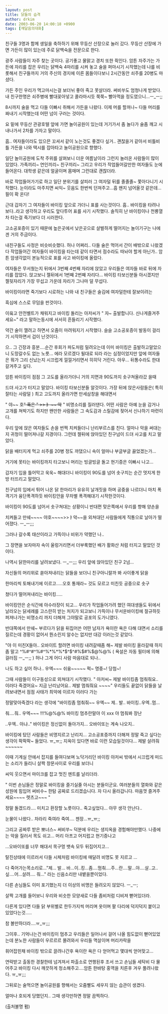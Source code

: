 ```yaml
---
layout: post
title: 닭들의 습격
author: drkim
date: 2003-06-20 14:00:18 +0900
tags: [깨달음의대화]
---
```

친구들 3명과 함께 생일을 축하하기 위해 무등산 산장으로 놀러 갔다. 무등산 산장에 가면 가든이 많이 있는데 주로 닭백숙을 전문으로 한다.
  

  
광주 사람들이 자주 찾는 곳이다. 공기좋고 물맑고 경치 또한 쥑인다. 암튼 자주가는 가든에 자리를 잡은 우리는 닭백숙 4마리를 시켜 놓고 술을 퍼마시기 시작했는데 나를 비롯해서 친구들까지 거의 주신의 경지에 이른 몸들이다보니 2시간동안 쇠주를 20병도 마셨다.
  

  
가든 주인 우리가 먹고마시는걸 보더뉘 좋아 죽고 못살더라. 써비쑤도 엄청나게 받았다. 내 친구한명은 쇠주병에 빨대꽂아넣고 콜라마시듯 쭉쭉~ 빨아먹을 정도였으니...ㅡ_ㅡ;;
  

  

  
8시까지 술을 먹고 다들 이빠시 취해서 가든을 나왔다. 이제 머를 할꺼나~ 다들 머리를 짜내기 시작했는데 어떤 넘이 구러는 것이다.
  

  
요 밑에 무등산 관광호텔 앞에 가면 놀이공원이 있는데 거기가서 좀 놀다가 술좀 깨고 시내나가서 2차를 가자고 말이다.
  

  
흠.. 여자들이라도 있으믄 꼬셔서 같이 노는것도 좋겠다 싶거.. 괜찮을거 같아서 비틀비틀 가든을 나와 택시를 잡아타고 놀이공원으로 향했다.
  

  
일단 놀이공원에 도착 주위를 살펴보니 더운 여름날이라 그런지 놀러온 사람들이 많이 있었다. 가족끼리~ 연인끼리~ 친구끼리~ 그리고 우리가 작업들어갈만한 여자들도 눈에 들어온다. 대학생 같은데 얼굴이며 몸매며 그런대로 괜찮더라.
  

  
바로 작업들어가기로 하고 일단 분위기를 살피러 그 여자덜 뒤를 졸졸졸~ 쫓아다니기 시작했다. 눈이라도 마주치면 씨익~ 웃음도 한번씩 던져주고...흠 왠지 넘어올것 같은데... 필이 확 온다!
  

  

  
근대 갑자기 그 여자들이 바이킹 앞으로 가더니 표를 사는것이다. 흠.. 바이킹을 타려나보다..라고 생각하고 우리도 앞다투어 표를 사기 시작했다. 솔직히 난 바이킹이나 천룡열차 타는걸 죽기보다 더 시러한다.
  

  
고소공포증이 있기 때문에 높은곳에서 낮은곳으로 살벌하게 떨어지는 놀이기구는 나에겐 거의 주금이다.
  

  
내친구들도 사정은 비슷비슷했다. 허나 어쩌리.. 다들 술은 먹어서 간이 배밖으로 나왔겠다 작업들어간 여자들이 바이킹을 타는데 같이 타면서 점수라도 따놔야 할게 아닌가.. 암튼 암생각없이 본능적으로 표를 사고 바이킹에 올랐다.
  

  

  
여자들은 무서웠는지 뒤에서 3번째 4번째 자리에 앉았고 우리들은 여자들 바로 뒤에 자리를 잡았다. 앉고보니 젤뒤에서 1번째 2번째 자리다... 바이킹 타보신분들 아시겠지만 젤뒷자리가 가장 무섭고 가운데 자리가 그나마 덜 무섭다.
  

  
바이킹이라면 죽기보다 시로하는 나와 내 친구들은 술김에 여자덜한테 잘보이려는
  
흑심에 스스로 무덤을 판것이다.
  

  
이읔고 안전벨트가 채워지고 바이킹 돌리는 아저씨가 " 자~ 출발합니다. 신나게즐겨주세요~" 라고 말하는동시에 서서히 흔들리기 시작했다.
  

  
약간 술이 깰려고 하면서 오줌이 마려워지기 시작했다. 슬슬 고소공포증이 발동이 걸리기 시작하면서 겁이 난것이다.
  

  
으.. 그 긴장과 흥분....순간 후회가 파도처럼 밀려오는데 이미 바이킹은 출발하고말았으니 도망갈수도 없는 노릇... 에라 모르겠다 될대로 되라 라는 심정이었지만 앞에 여자들은 뭐가 그리 신났는지 시끄럽게 낄낄거리면서 히히닥 거린다. 아우... 뒤통수라도 한대 갈겨주고 싶다.
  

  
암튼 바이킹이 점점 그 고도를 올라가더니 거의 지면과 90도까지 솟구쳐올라갔 을때
  
드뎌 사고가 터지고 말았다. 바이킹 타보신분들 알것이다. 가장 뒤에 앉은사람들은( 특히 잘타는 사람덜 ) 최고 고도까지 올라가면 만세삼창을 해대면서
  

  
" 야~~ 호~~" 혹은 " >>ㅑ ~~ 악~~ " 비명소리를 질러댄다. 어떤 사람은 아예 눈을 감거나 고개를 쳐박기도 하지만 왠만한 사람들은 그 속도감과 스릴감에 젖어서 신나하기 마련이다.
  

  
우리 앞에 앉은 여자들도 손을 번쩍 치켜들더니 난리부르스를 친다. 얼마나 악을 써대는지 귀청이 떨어져나갈 지경이다. 그런데 젤뒤에 앉아있던 친구넘이 드뎌 사고를 치고 말았다.
  

  
닭을 배터지게 먹고 쇠주를 20병 정도 까댔으니 속이 얼마나 부글부글 끓었겠는가...
  
거기에 못타는 바이킹까지 타고보니 머리는 빙글빙글 돌고 현기증은 이빠시 나고...
  

  
갑자기 입을 틀어막고 욱욱~ 해대더니 바이킹이 90도를 넘어 솟구치는 순간 멋지게 한방 터뜨리고 말았다.
  

  
친구넘의 입에서 튀어 나온 닭 한마리가 유유히 날개짓을 하며 공중을 나르더니 마치 폭격기가 융단폭격하듯 바이킹안을 무차별 폭격해대기 시작한것이다.
  

  
바이킹이 90도를 넘어서 솟구쳐대는 상황이니 반대편 맞은쪽에서 우리를 향해 양손을
  
치켜들고 만쉐~~~~ 야호~~~~>>ㅑ악~~을 외쳐대던 사람들에게 직통으로 날아가 떨어졌다. ㅡ_ㅡ;;;
  

  
그러나 갈수록 태산이라고 가뜩이나 비위가 약했던 나..
  

  
그 장면을 보자마자 속이 울렁거리면서 더부룩했던 배가 활화산 처럼 터지고 말았던 것이다.
  

  
나역시 닭한마리를 날려보냈다. ㅡ_ㅡ;;; 우리 앞에 앉아있던 친구 2넘...
  

  
자신들의 머리위로 쏟아져내리는 닭들을 보더니 친구아니랄까 봐 사이좋게 닭을
  

  
한마리씩 토해내기에 이르고.....오호 통재라~ 것도 모르고 미친듯 공중으로 솟구
  
쳤다가 떨어져내리는 바이킹.....
  

  
바이킹안은 순식간에 아수라장이 되고... 우리가 작업들어가려 했던 여대생들도 뒤에서 날라오는 닭세례를 고스란히 받는 처지가 되고보니 가뜩이나 무서운바이킹에 절규하듯 퍼져나가는 비명소리 까지 더해져 그야말로 공포의 도가니였다.
  

  
반대쪽에서 만쉐~ 부르다가 닭을 뒤집어쓴 어떤 남자가 욕이란 욕은 다해 대면서 소리를 질르는데 경황이 없어서 뭔소린지 알수는 없지만 대강 이러는것 같았다.
  

  
"야 이 미친X들아.. 오바이트 할려면 바이킹 내려갈때좀 해~ 제발 바이킹 올라갈때 하지좀 말고 ^%#^#^%#^%\*%\*%*$^$^#%$#%$@%@% ( 욕설은 자동 필터에 의해 걸러짐 ㅡ_ㅡ;; ) 허나 그게 어디 사람 마음대로 되나..
  

  
나도 하고 싶어 하나.. 우엑~~~ 쉬융~~~~~ 퍽~ 명중~! 당첨~!
  

  
그때 사람들이 이구동성으로 외쳐대기 시작했다. " 아저씨~ 제발 바이킹좀 멈춰줘요.. 이러다 죽겠어요~ 지금 난리났어요.. 제발 멈춰줘요 ~~~~" 우리들도 끝없이 닭들을 날려보내면서 점점 사태가 최악에 이르자 이러다 가는
  

  
정말맞아죽겠다 라는 생각에 "바이킹좀 멈춰줘~~ 우엑~~ 제.. 발.. 바이킹..우엑..멈...
  

  
춰....줘.. 우엑~~~ !$!$!%@%@% 바이킹 멈추란말야 이 xxx 야 멈춰봐 장난
  

  
..우엑.. 아냐.." 바이킹은 정신없이 돌아가지... 오바이또는 계속 나오지..
  

  
바이킹에 탔던 사람들은 비명지르고 난리지... 고소공포증까지 더해져 정말 죽고 싶다는 생각이 팍팍팍~ 들었다. ㅠ_ㅠ;; 지옥이 있다면 바로 이런 모습일것이다... 제발 살려줘~~~~~~
  

  
이때 기계실 안에서 잡지를 들여다보며 노닥거리던 바이킹 아저씨 밖에서 시끄럽게 떠드는 소리가 들리니 살짝 창문사이로 우리를 보더니
  

  
씨익 웃으면서 마이크를 잡고 멋진 멘트를 날리더라.
  

  
" 이번 손님들은 정말로 바이킹을 즐기실줄 아시는 분들이군요. 여러분들의 열화와 같은 성원에 힘입어 써비수~ 한탐 공짜로 드리겠습니다. 자 다시 올라갑니다. 마음껏 즐겨주세요~~~~ 렛츠고~~~ "
  

  
정말 돌겠드라.... 미치고 환장할 노릇이다.. 죽고싶었다... 아무 생각 안난다..
  
눈물이 나왔다.. 차라리 죽여라 죽여.... 젠장...ㅠ_ㅠ;;
  

  
그리고 공짜루 받은 뽀너스~ 써비쑤~ 덕분에 우리는 생지옥을 경험해야만했다. 나중에는 악을 질러서 목도 쉬고... 머리 아프고 어지럽고 현기증나고
  

  
...오바이또를 너무 해대서 목구멍 뱃속 모두 뒤집어지고...
  

  
탈진상태에 이르러서 다들 시체처럼 바이킹에 매달려 비명도 못 지르고 ...
  

  
다 죽어가는목소리로..."제... 발... 바...이..킹...좀....멈춰....주...란....말...야....살..고..싶....어...살려.... 줘..." 라는 신음소리만 내뱉을뿐이었다.
  

  
다른 손님들도 이미 포기했는지 더 이상의 비명은 들려오지 않았다. ㅡ_ㅡ;
  

  
살짝 고개를 들어보니 우리와 비슷한 모양새로 다들 좀비처럼 디비져 뻗어있더라.
  

  
다른게 있다면 다들 닭 부위별로 한두가지씩 머리며 옷이며 팔 다리에 덕지덕지 붙이고 있었다는것.....
  

  
참 볼만하더라....ㅠ_ㅠ;;;
  

  
그이후.. 기억나는건 바이킹이 멈추고 우리들은 일어나서 걸어 나올 힘도없이 뻗어있었는데 분노한 사람들이 우르르르 몰려와서 우리들 멱살이며 머리카락을
  

  
휘어잡힌채 바이킹 밖으로 끌려나간후 욕이란 욕은 다 얻어먹고 몇대씩 얻어맞고...
  

  
연락받고 출동한 경찰한테 넘겨져서 파출소로 연행된후 조서 쓰고 손님들 세탁비 다 물어주고 바이킹 다시 깨끗하게 청소해주고....암튼 한바탕 홍역을 치른후 겨우 풀려나왔다. ㅠ_ㅠ;;;
  

  

  
그뒤로는 술먹으면 놀이공원를 향해서는 오줌빨도 세우지 않는 습관이 생겼다.
  

  
얼마나 호되게 당했던지.. 그때 생각만하면 정말 끔찍하다.
  

  
(출처불명 펌)